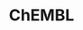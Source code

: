 ---
bigquery: https://console.cloud.google.com/bigquery?p=patents-public-data&d=ebi_chembl&page=dataset
citation: '"The ChEMBL database in 2017." Anna Gaulton, Anne Hersey, Michał Nowotka,
  A Patrícia Bento, Jon Chambers, David Mendez, Prudence Mutowo, Francis Atkinson,
  Louisa J Bellis, Elena Cibrián-Uhalte, Mark Davies, Nathan Dedman, Anneli Karlsson,
  María Paula Magariños, John P Overington, George Papadatos, Ines Smit, Andrew R
  Leach Nucleic acids Research (2017) 45 (Database Issue), D945-D954'
contributors: European Bioinformatics Institute
cost: None
description: ChEMBL Data is a manually curated database of small molecules used in
  drug discovery, including information about existing patented drugs.
documentation: 'schema: https://www.ebi.ac.uk/chembl/db_schema


  '
last_edit: 04/08/2022, 05:50:06
location: https://console.cloud.google.com/marketplace/product/google_patents_public_datasets/chembl
maintained_by: EMBL-EBI, an outstation of European Molecular Biology Laboratory
related_publications: '

  ChEMBL: towards direct deposition of bioassay data.


  Mendez D, Gaulton A, Bento AP, Chambers J, De Veij M, Félix E, Magariños MP, Mosquera
  JF, Mutowo P, Nowotka M, Gordillo-Marañón M, Hunter F, Junco L, Mugumbate G, Rodriguez-Lopez
  M, Atkinson F, Bosc N, Radoux CJ, Segura-Cabrera A, Hersey A, Leach AR.


  — Nucleic Acids Res. 2019; 47(D1):D930-D940. doi: 10.1093/nar/gky1075

  '
schema_fields:
- action_type
- relation
- chirality
- src_description
- standard_units
- toid
- stem_class
- atc_code
- downgraded
- assay_desc
- frac_class_id
- l5
- mol_irac_id
- hba
- version
- assay_tax_id
- mc_tax_id
- molecular_species
- pchembl_value
- activity_count
- orig_description
- doi
- compound_name
- sei
- bao_endpoint
- caloha_id
- priority
- accession
- standard_text_value
- confidence_score
- standard_relation
- ddd_id
- therapeutic_flag
- l7
- component_synonym
- year
- lle
- l3
- full_mwt
- assay_type
- assay_class_id
- parent_id
- mecref_id
- nda_type
- entity_id
- efo_term
- confidence
- type
- mc_organism
- src_id
- molfile
- mol_frac_id
- published_type
- as_id
- approval_date
- go_id
- cx_most_apka
- irac_code
- prediction_method
- level4
- species_group_flag
- publication_number
- trade_name
- status
- heavy_atoms
- assay_strain
- potential_duplicate
- company
- met_comment
- protclasssyn_id
- volume
- db_source
- src_assay_id
- alogp
- enzyme_name
- issue
- mol_hrac_id
- mc_target_accession
- normal_range_min
- num_lipinski_ro5_violations
- relationship_desc
- stem
- parent_type
- cell_source_tissue
- comp_class_id
- qed_weighted
- name
- last_page
- ddd_comment
- availability_type
- cell_source_organism
- applicant_full_name
- cpd_str_alert_id
- parameter_type
- src_short_name
- ref_type
- direct_interaction
- pathway_id
- l6
- route
- usan_substem
- db_version
- who_name
- helm_notation
- max_phase_for_ind
- mutation
- domain_name
- parent_go_id
- assay_source
- strength
- bao_id
- ref_url
- dosage_form
- uberon_id
- acd_logp
- level2_description
- mw_freebase
- level2
- patent_no
- mol_atc_id
- creation_date
- pathway_key
- res_stem_id
- sequence_md5sum
- warning_year
- irac_class_id
- annotation
- ddd_admr
- drug_substance_flag
- homologue
- standard_value
- usan_stem
- bto_id
- clo_id
- cx_most_bpka
- description
- oral
- cell_description
- result_flag
- qudt_units
- hba_lipinski
- enzyme_tid
- protein_class_desc
- mesh_id
- domain_type
- active_molregno
- warning_description
- aspect
- pubmed_id
- substrate_record_id
- class_level
- structure_type
- protein_class_id
- withdrawn_class
- assay_tissue
- prodrug
- published_relation
- site_name
- target_type
- indication_class
- metabolite_record_id
- first_in_class
- formulation_id
- tid
- updated_on
- start_position
- psa
- warnref_id
- assay_param_id
- abstract
- product_id
- job_id
- last_active
- canonical_smiles
- predbind_id
- parenteral
- definition
- warning_type
- comp_go_id
- disease_efficacy
- aromatic_rings
- hbd_lipinski
- site_id
- warning_class
- activity_id
- standard_type
- withdrawn_reason
- path
- molregno
- target_desc
- le
- domain_id
- max_phase
- molecule_type
- journal
- log_id
- alert_name
- assay_subcellular_fraction
- biocomp_id
- parent_molregno
- selectivity_comment
- withdrawn_country
- withdrawn_flag
- delist_flag
- assay_organism
- drugind_id
- targcomp_id
- tbl
- cell_source_tax_id
- standard_inchi_key
- doc_type
- l2
- metref_id
- dosed_ingredient
- patent_use_code
- normal_range_max
- num_alerts
- bao_format
- level4_description
- chebi_par_id
- title
- data_validity_comment
- ddd_value
- ddd_units
- compsyn_id
- hbd
- smarts
- mesh_heading
- first_page
- component_id
- cellosaurus_id
- mechanism_comment
- patent_expire_date
- protein_class_synonym
- parameter_value
- assay_cell_type
- relationship_type
- stat
- published_value
- l1
- ingredient
- country
- synonyms
- set_name
- cell_name
- molecular_mechanism
- doc_id
- ap_id
- num_ro5_violations
- level3_description
- molsyn_id
- co_stem_id
- met_id
- tissue_id
- cell_ontology_id
- relationship
- record_id
- smid
- compound_key
- component_type
- source_domain_id
- ass_cls_map_id
- variant_id
- units
- assay_test_type
- sequence
- rgid
- assay_id
- acd_logd
- ad_type
- indref_id
- syn_type
- drug_record_id
- updated_by
- mec_id
- withdrawn_year
- standard_upper_value
- end_position
- idx
- curated_by
- frac_code
- standard_inchi
- prod_pat_id
- related_tid
- warning_id
- site_residues
- submission_date
- published_units
- usan_stem_definition
- text_value
- cell_id
- l8
- subgroup
- actsm_id
- cl_lincs_id
- innovator_company
- mw_monoisotopic
- polymer_flag
- oc_id
- acd_most_bpka
- ref_id
- hrac_class_id
- l4
- isoform
- chembl_id
- mc_target_type
- entity_type
- cx_logp
- upper_value
- comments
- source
- level1
- acd_most_apka
- std_act_id
- alert_set_id
- met_conversion
- compd_id
- pref_name
- previous_company
- domain_description
- targrel_id
- inorganic_flag
- topical
- src_compound_id
- full_molformula
- who_extra
- patent_id
- hrac_code
- value
- rtb
- level1_description
- drug_product_flag
- cidx
- short_name
- usan_year
- first_approval
- alert_id
- warning_country
- major_class
- mechanism_of_action
- level3
- level5
- black_box_warning
- ridx
- cx_logd
- authors
- active_ingredient
- mc_target_name
- label
- bei
- aidx
- sitecomp_id
- research_stem
- class_type
- tid_fixed
- assay_category
- curation_comment
- natural_product
- binding_site_comment
- standard_flag
- uo_units
- tax_id
- ro3_pass
- efo_id
- activity_comment
- usan_stem_id
- target_mapping
- organism
shortname: chembl
tags:
- biotechnology
- health
- chemical
- bioinformatics
- medical
terms_of_use: CC BY-SA 3.0
title: ChEMBL
uuid: e232a192-965c-4ec9-904c-155b6dfe56c5
---
